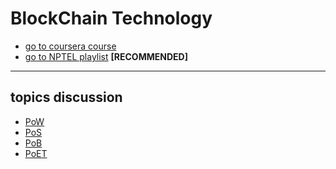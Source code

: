# BlockChain Technology

- [go to coursera course](https://www.coursera.org/learn/blockchain-basics/home)
- [go to NPTEL playlist](https://www.youtube.com/playlist?list=PLHRLZtgrF2jl8yqucJsMFqh5XpRLTgCI4) **[RECOMMENDED]**

---

## topics discussion

- [PoW](https://www.geeksforgeeks.org/blockchain-proof-of-work-pow/#:~:text=Proof%20of%20Work%20consensus%20is,new%20block%20in%20the%20blockchain.)
- [PoS](https://www.geeksforgeeks.org/proof-of-stake-pos-in-blockchain/)
- [PoB](https://www.geeksforgeeks.org/proof-of-burn-consensus-algorithm-in-blockchain/#:~:text=Proof%20of%20Burn%20(PoB)%3A,from%20where%20they%20are%20irretrievable.)
- [PoET](https://www.investopedia.com/terms/p/proof-elapsed-time-cryptocurrency.asp#:~:text=Proof%20of%20elapsed%20time%20(PoET)%20is%20a%20consensus%20algorithm%20developed,every%20node%20the%20same%20chance.)
